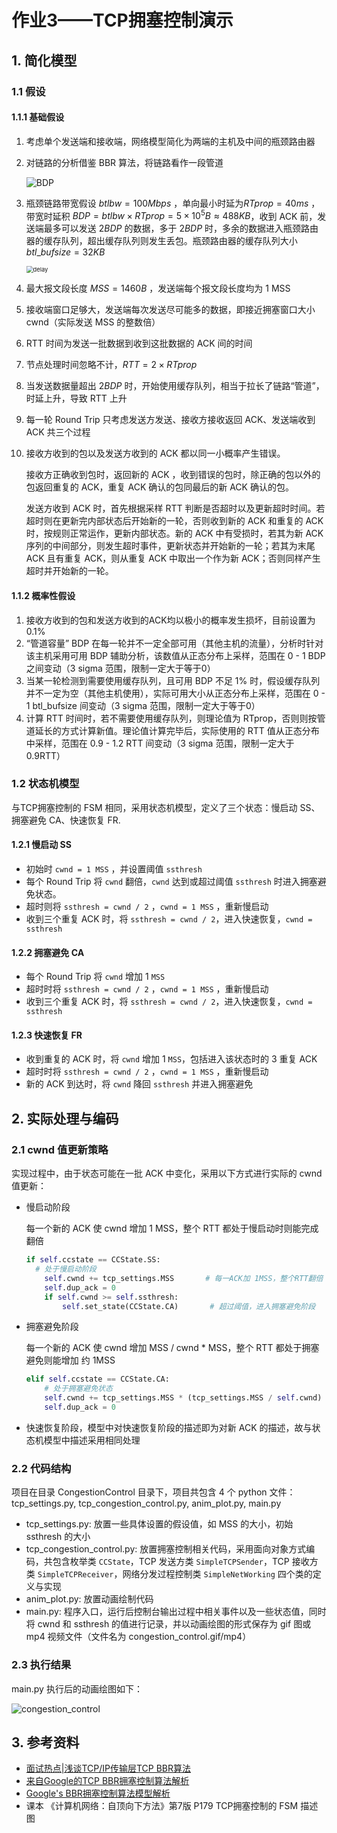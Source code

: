 # 作业3——TCP拥塞控制演示

## 1. 简化模型

### 1.1 假设

#### 1.1.1 基础假设

1. 考虑单个发送端和接收端，网络模型简化为两端的主机及中间的瓶颈路由器

2. 对链路的分析借鉴 BBR 算法，将链路看作一段管道

   ![BDP](res/BDP.png)

3. 瓶颈链路带宽假设 $btlbw = 100Mbps$ ，单向最小时延为$RTprop = 40ms$ ，带宽时延积 $BDP = btlbw \times RTprop = {5}\times{10}^{5} B \approx 488 KB$，收到 ACK 前，发送端最多可以发送 $2BDP$ 的数据，多于 $2BDP$ 时，多余的数据进入瓶颈路由器的缓存队列，超出缓存队列则发生丢包。瓶颈路由器的缓存队列大小 $btl\_bufsize = 32KB$

   <img src="res/delay.png" alt="delay" style="zoom: 67%;" />

4. 最大报文段长度 $MSS = 1460 B$ ，发送端每个报文段长度均为 1 MSS

5. 接收端窗口足够大，发送端每次发送尽可能多的数据，即接近拥塞窗口大小 cwnd（实际发送 MSS 的整数倍）

6. RTT 时间为发送一批数据到收到这批数据的 ACK 间的时间

7. 节点处理时间忽略不计，$RTT = 2 \times RTprop$

8. 当发送数据量超出 $2BDP$ 时，开始使用缓存队列，相当于拉长了链路“管道”，时延上升，导致 RTT 上升

9. 每一轮 Round Trip 只考虑发送方发送、接收方接收返回 ACK、发送端收到 ACK 共三个过程

10. 接收方收到的包以及发送方收到的 ACK 都以同一小概率产生错误。

    接收方正确收到包时，返回新的 ACK ，收到错误的包时，除正确的包以外的包返回重复的 ACK，重复 ACK 确认的包同最后的新 ACK 确认的包。

    发送方收到 ACK 时，首先根据采样 RTT 判断是否超时以及更新超时时间。若超时则在更新完内部状态后开始新的一轮，否则收到新的 ACK 和重复的 ACK 时，按规则正常运作，更新内部状态。新的 ACK 中有受损时，若其为新 ACK 序列的中间部分，则发生超时事件，更新状态并开始新的一轮；若其为末尾 ACK 且有重复 ACK，则从重复 ACK 中取出一个作为新 ACK；否则同样产生超时并开始新的一轮。

#### 1.1.2 概率性假设

1. 接收方收到的包和发送方收到的ACK均以极小的概率发生损坏，目前设置为 0.1%
2. “管道容量” BDP 在每一轮并不一定全部可用（其他主机的流量），分析时针对该主机采用可用 BDP 辅助分析，该数值从正态分布上采样，范围在 0 - 1 BDP 之间变动（3 sigma 范围，限制一定大于等于0）
3. 当某一轮检测到需要使用缓存队列，且可用 BDP 不足 1% 时，假设缓存队列并不一定为空（其他主机使用），实际可用大小从正态分布上采样，范围在 0 - 1 btl_bufsize 间变动（3 sigma 范围，限制一定大于等于0）
4. 计算 RTT 时间时，若不需要使用缓存队列，则理论值为 RTprop，否则则按管道延长的方式计算新值。理论值计算完毕后，实际使用的 RTT 值从正态分布中采样，范围在 0.9 - 1.2 RTT 间变动（3 sigma 范围，限制一定大于 0.9RTT）

### 1.2 状态机模型

与TCP拥塞控制的 FSM 相同，采用状态机模型，定义了三个状态：慢启动 SS、拥塞避免 CA、快速恢复 FR.

#### 1.2.1 慢启动 SS

- 初始时 `cwnd = 1 MSS` ，并设置阈值 `ssthresh`
- 每个 Round Trip 将 `cwnd` 翻倍，`cwnd` 达到或超过阈值 `ssthresh` 时进入拥塞避免状态。
- 超时则将 `ssthresh = cwnd / 2` ，`cwnd = 1 MSS` ，重新慢启动
- 收到三个重复 ACK 时，将 `ssthresh = cwnd / 2`，进入快速恢复，`cwnd = ssthresh`

#### 1.2.2 拥塞避免 CA

- 每个 Round Trip 将 `cwnd` 增加 1 `MSS`
- 超时时将 `ssthresh = cwnd / 2` ，`cwnd = 1 MSS` ，重新慢启动
- 收到三个重复 ACK 时，将 `ssthresh = cwnd / 2`，进入快速恢复，`cwnd = ssthresh`

#### 1.2.3 快速恢复 FR

- 收到重复的 ACK 时，将 `cwnd` 增加 1 `MSS`，包括进入该状态时的 3 重复 ACK
- 超时时将 `ssthresh = cwnd / 2` ，`cwnd = 1 MSS` ，重新慢启动
- 新的 ACK 到达时，将 `cwnd` 降回 `ssthresh` 并进入拥塞避免



## 2. 实际处理与编码

### 2.1 cwnd 值更新策略

实现过程中，由于状态可能在一批 ACK 中变化，采用以下方式进行实际的 cwnd 值更新：

- 慢启动阶段

  每一个新的 ACK 使 cwnd 增加 1 MSS，整个 RTT 都处于慢启动时则能完成翻倍

  ```python
  if self.ccstate == CCState.SS:
  	# 处于慢启动阶段
      self.cwnd += tcp_settings.MSS       # 每一ACK加 1MSS，整个RTT翻倍
      self.dup_ack = 0
      if self.cwnd >= self.ssthresh:
          self.set_state(CCState.CA)       # 超过阈值，进入拥塞避免阶段
  ```

- 拥塞避免阶段

  每一个新的 ACK 使 cwnd 增加 MSS / cwnd * MSS，整个 RTT 都处于拥塞避免则能增加 约 1MSS

  ```python
  elif self.ccstate == CCState.CA:
      # 处于拥塞避免状态
      self.cwnd += tcp_settings.MSS * (tcp_settings.MSS / self.cwnd)      # 整个RTT后增加约 1MSS
      self.dup_ack = 0
  ```

- 快速恢复阶段，模型中对快速恢复阶段的描述即为对新 ACK 的描述，故与状态机模型中描述采用相同处理

### 2.2 代码结构

项目在目录 CongestionControl 目录下，项目共包含 4 个 python 文件：tcp_settings.py, tcp_congestion_control.py, anim_plot.py, main.py

- tcp_settings.py: 放置一些具体设置的假设值，如 MSS 的大小，初始 ssthresh 的大小
- tcp_congestion_control.py: 放置拥塞控制相关代码，采用面向对象方式编码，共包含枚举类 `CCState`，TCP 发送方类 `SimpleTCPSender`，TCP 接收方类 `SimpleTCPReceiver`，网络分发过程控制类 `SimpleNetWorking` 四个类的定义与实现
- anim_plot.py: 放置动画绘制代码
- main.py: 程序入口，运行后控制台输出过程中相关事件以及一些状态值，同时将 cwnd 和 ssthresh 的值进行记录，并以动画绘图的形式保存为 gif 图或 mp4 视频文件（文件名为 congestion_control.gif/mp4）

### 2.3 执行结果

main.py 执行后的动画绘图如下：

![congestion_control](res/congestion_control.gif)



## 3. 参考资料

- [面试热点|浅谈TCP/IP传输层TCP BBR算法](https://mp.weixin.qq.com/s/QK2b01F4uXKhvMIx1ARncg)
- [来自Google的TCP BBR拥塞控制算法解析](https://blog.csdn.net/dog250/article/details/52830576)
- [Google's BBR拥塞控制算法模型解析](https://blog.csdn.net/dog250/article/details/52895080)
- 课本 《计算机网络：自顶向下方法》第7版 P179 TCP拥塞控制的 FSM 描述图